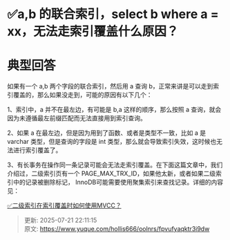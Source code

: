 # ✅a,b 的联合索引，select b where a = xx，无法走索引覆盖什么原因？

# 典型回答


如果有一个 a,b 两个字段的联合索引，然后用 a 查询 b，正常来讲是可以走到索引覆盖的，那么如果没走到，可能的原因有以下几个：



1、索引中，a 并不在最左边，有可能是 b,a 这样的顺序，那么按照 a 查询，就会因为未遵循最左前缀匹配而无法直接用到索引查询。



2、如果 a 在最左边，但是因为用到了函数、或者是类型不一致，比如 a 是 varchar 类型，但是查询的字段是 int 类型，那么就会导致索引失效，这时候也无法进行索引覆盖了。



3、有长事务在操作同一条记录可能会无法走索引覆盖。在下面这篇文章中，我们介绍过，二级索引页有一个 PAGE_MAX_TRX_ID，如果他太新，或者如果二级索引中的记录被删除标记， InnoDB可能需要使用聚集索引来查找记录。详细的内容见：



[✅二级索引在索引覆盖时如何使用MVCC？](https://www.yuque.com/hollis666/oolnrs/kcgxd5vsnygpr9r7)



> 更新: 2025-07-21 22:11:15  
> 原文: <https://www.yuque.com/hollis666/oolnrs/fpvufyaqktr3i9dw>